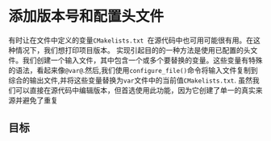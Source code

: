 # 添加版本号和配置头文件

有时让在文件中定义的变量`CMakelists.txt `在源代码中也可用可能很有用。在这种情况下，我们想打印项目版本。
实现引起目的的一种方法是使用已配置的头文件。我们创建一个输入文件，其中包含一个或多个要替换的变量。这些变量有特殊的语法，看起来像`@var@`.然后,我们使用`configure_file()`命令将输入文件复制到综合的输出文件,并将这些变量替换为`var`文件中的当前值`CMakelists.txt`.
虽然我们可以直接在源代码中编辑版本，但首选使用此功能，因为它创建了单一的真实来源并避免了重复

## 目标